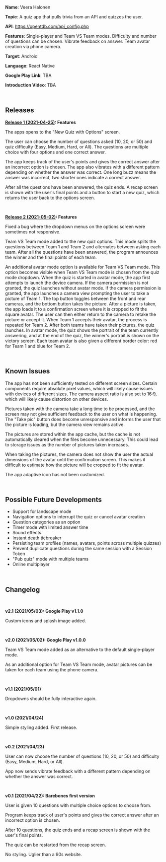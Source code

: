 **Name**: Veera Halonen

**Topic**: A quiz app that pulls trivia from an API and quizzes the user.

**API**: https://opentdb.com/api_config.php

**Features**: Single-player and Team VS Team modes. Difficulty and number of questions can be chosen. Vibrate feedback on answer. Team avatar creation via phone camera.

**Target**: Android

**Language**: React Native

**Google Play Link**: TBA

**Introduction Video**: TBA

<br>

<h2>Releases</h2>

**[Release 1 (2021-04-25)](https://github.com/VeeHalonen/Quiza/tree/a98aa8d7e880f290515be996b317136ca1fc02d7): Features**

The apps opens to the "New Quiz with Options" screen.

The user can choose the number of questions asked (10, 20, or 50) and quiz difficulty (Easy, Medium, Hard, or All). The questions are multiple choice with four options and one correct answer.

The app keeps track of the user's points and gives the correct answer after an incorrect option is chosen. The app also vibrates with a different pattern depending on whether the answer was correct. One long buzz means the answer was incorrect, two shorter ones indicate a correct answer.

After all the questions have been answered, the quiz ends. A recap screen is shown with the user's final points and a button to start a new quiz, which returns the user back to the options screen.

<br>

**[Release 2 (2021-05-02)](https://github.com/VeeHalonen/Quiza/tree/482d16d9d972da6ea72347449d85fe803c1a28f9): Features**

Fixed a bug where the dropdown menus on the options screen were sometimes not responsive.

Team VS Team mode added to the new quiz options. This mode splits the questions between Team 1 and Team 2 and alternates between asking each team. After all the questions have been answered, the program announces the winner and the final points of each team.

An additional avatar mode option is available for Team VS Team mode. This option becomes visible when Team VS Team mode is chosen from the quiz mode dropdown. When the quiz is started in avatar mode, the app first attempts to launch the device camera. If the camera permission is not granted, the quiz launches without avatar mode. If the camera permission is granted, the app launches a camera view prompting the user to take a picture of Team 1. The top button toggles between the front and rear cameras, and the bottom button takes the picture. After a picture is taken, the app loads it to a confirmation screen where it is cropped to fit the square avatar. The user can then either return to the camera to retake the picture or accept it. When Team 1 accepts their avatar, the process is repeated for Team 2. After both teams have taken their pictures, the quiz launches. In avatar mode, the quiz shows the portrait of the team currently answering, and at the end of the quiz, the winner's portrait is shown on the victory screen. Each team avatar is also given a different border color: red for Team 1 and blue for Team 2.

<br>

<h2>Known Issues</h2>

The app has not been sufficiently tested on different screen sizes. Certain components require absolute pixel values, which will likely cause issues with devices of different sizes. The camera aspect ratio is also set to 16:9, which will likely cause distortion on other devices.

Pictures taken with the camera take a long time to be processed, and the screen may not give sufficient feedback to the user on what is happening. The "Take pic" button does become unresponsive and informs the user that the picture is loading, but the camera view remains active.

The pictures are stored within the app cache, but the cache is not automatically cleared when the files become unnecessary. This could lead to storage issues as the number of pictures taken increases.

When taking the pictures, the camera does not show the user the actual dimensions of the avatar until the confirmation screen. This makes it difficult to estimate how the picture will be cropped to fit the avatar.

The app adaptive icon has not been customized.

<br>

<h2>Possible Future Developments</h2>

- Support for landscape mode
- Navigation options to interrupt the quiz or cancel avatar creation
- Question categories as an option
- Timer mode with limited answer time
- Sound effects
- Instant death tiebreaker
- Persisting team profiles (names, avatars, points across multiple quizzes)
- Prevent duplicate questions during the same session with a Session Token
- "Pub quiz" mode with multiple teams
- Online multiplayer

<br>

<h2>Changelog</h2>

<br>

**v2.1 (2021/05/03): Google Play v1.1.0**

Custom icons and splash image added.

<br>

**v2.0 (2021/05/02): Google Play v1.0.0**

Team VS Team mode added as an alternative to the default single-player mode.

As an additional option for Team VS Team mode, avatar pictures can be taken for each team using the phone camera.

<br>

**v1.1 (2021/05/01)**

Dropdowns should be fully interactive again.

<br>

**v1.0 (2021/04/24)**

Simple styling added. First release.

<br>

**v0.2 (2021/04/23)**

User can now choose the number of questions (10, 20, or 50) and difficulty (Easy, Medium, Hard, or All).

App now sends vibrate feedback with a different pattern depending on whether the answer was correct.

<br>

**v0.1 (2021/04/22): Barebones first version**

User is given 10 questions with multiple choice options to choose from.

Program keeps track of user's points and gives the correct answer after an incorrect option is chosen.

After 10 questions, the quiz ends and a recap screen is shown with the user's final points.

The quiz can be restarted from the recap screen.

No styling. Uglier than a 90s website.
